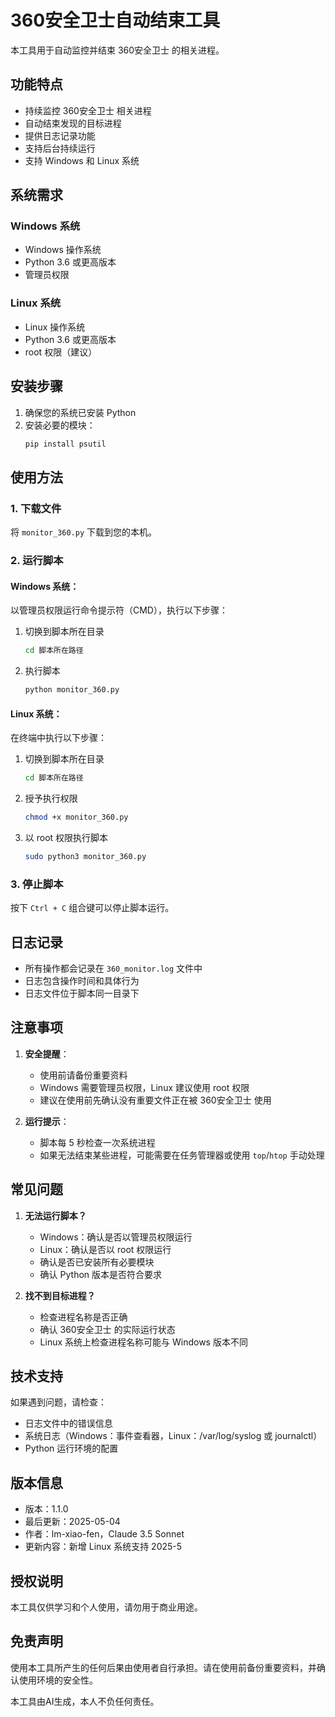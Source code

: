 # 360安全卫士自动结束工具

本工具用于自动监控并结束 360安全卫士 的相关进程。

## 功能特点

- 持续监控 360安全卫士 相关进程
- 自动结束发现的目标进程
- 提供日志记录功能
- 支持后台持续运行
- 支持 Windows 和 Linux 系统

## 系统需求

### Windows 系统
- Windows 操作系统
- Python 3.6 或更高版本
- 管理员权限

### Linux 系统
- Linux 操作系统
- Python 3.6 或更高版本
- root 权限（建议）

## 安装步骤

1. 确保您的系统已安装 Python
2. 安装必要的模块：
   ```bash
   pip install psutil
   ```

## 使用方法

### 1. 下载文件
将 `monitor_360.py` 下载到您的本机。

### 2. 运行脚本

#### Windows 系统：
以管理员权限运行命令提示符（CMD），执行以下步骤：

1. 切换到脚本所在目录
   ```bash
   cd 脚本所在路径
   ```

2. 执行脚本
   ```bash
   python monitor_360.py
   ```

#### Linux 系统：
在终端中执行以下步骤：

1. 切换到脚本所在目录
   ```bash
   cd 脚本所在路径
   ```

2. 授予执行权限
   ```bash
   chmod +x monitor_360.py
   ```

3. 以 root 权限执行脚本
   ```bash
   sudo python3 monitor_360.py
   ```

### 3. 停止脚本
按下 `Ctrl + C` 组合键可以停止脚本运行。

## 日志记录

- 所有操作都会记录在 `360_monitor.log` 文件中
- 日志包含操作时间和具体行为
- 日志文件位于脚本同一目录下

## 注意事项

1. **安全提醒**：
   - 使用前请备份重要资料
   - Windows 需要管理员权限，Linux 建议使用 root 权限
   - 建议在使用前先确认没有重要文件正在被 360安全卫士 使用

2. **运行提示**：
   - 脚本每 5 秒检查一次系统进程
   - 如果无法结束某些进程，可能需要在任务管理器或使用 `top`/`htop` 手动处理

## 常见问题

1. **无法运行脚本？**
   - Windows：确认是否以管理员权限运行
   - Linux：确认是否以 root 权限运行
   - 确认是否已安装所有必要模块
   - 确认 Python 版本是否符合要求

2. **找不到目标进程？**
   - 检查进程名称是否正确
   - 确认 360安全卫士 的实际运行状态
   - Linux 系统上检查进程名称可能与 Windows 版本不同

## 技术支持

如果遇到问题，请检查：
- 日志文件中的错误信息
- 系统日志（Windows：事件查看器，Linux：/var/log/syslog 或 journalctl）
- Python 运行环境的配置

## 版本信息

- 版本：1.1.0
- 最后更新：2025-05-04
- 作者：lm-xiao-fen，Claude 3.5 Sonnet
- 更新内容：新增 Linux 系统支持 2025-5

## 授权说明

本工具仅供学习和个人使用，请勿用于商业用途。

## 免责声明

使用本工具所产生的任何后果由使用者自行承担。请在使用前备份重要资料，并确认使用环境的安全性。

本工具由AI生成，本人不负任何责任。
